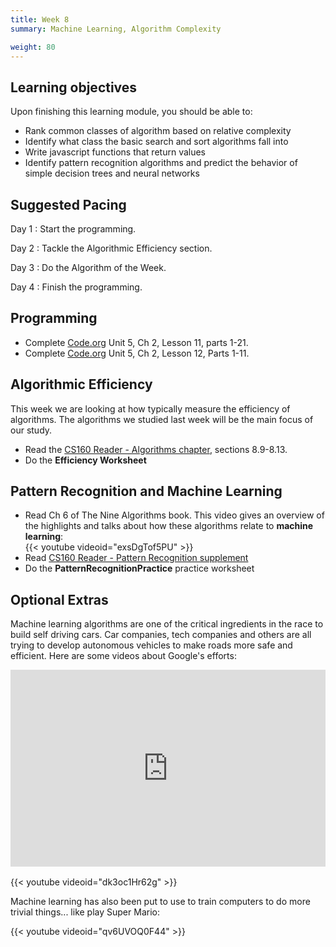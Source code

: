```yaml
---
title: Week 8
summary: Machine Learning, Algorithm Complexity

weight: 80
---
```


## Learning objectives

Upon finishing this learning module, you should be able to:

* Rank common classes of algorithm based on relative complexity
* Identify what class the basic search and sort algorithms fall into
* Write javascript functions that return values
* Identify pattern recognition algorithms and predict the behavior of simple decision trees and
neural networks

## Suggested Pacing

Day 1
: Start the programming.

Day 2
: Tackle the Algorithmic Efficiency section.

Day 3
: Do the Algorithm of the Week.

Day 4
: Finish the programming.

## Programming

* Complete [Code.org](https://studio.code.org/home) Unit 5, Ch 2, Lesson 11, parts 1-21.
* Complete [Code.org](https://studio.code.org/home) Unit 5, Ch 2, Lesson 12, Parts 1-11.

## Algorithmic Efficiency

This week we are looking at how typically measure the efficiency of algorithms. The
algorithms we studied last week will be the main focus of our study.

* Read the [CS160 Reader - Algorithms chapter](http://computerscience.chemeketa.edu/cs160Reader/Algorithms/index.html),
sections 8.9-8.13.
* Do the **Efficiency Worksheet**

## Pattern Recognition and Machine Learning

* Read Ch 6 of The Nine Algorithms book. This video gives an overview of the highlights
and talks about how these algorithms relate to **machine learning**:  
    {{< youtube videoid="exsDgTof5PU" >}}
* Read [CS160 Reader - Pattern Recognition supplement](http://computerscience.chemeketa.edu/cs160Reader/NineAlgorithms/PatternRecognition2.html)
* Do the **PatternRecognitionPractice** practice worksheet

## Optional Extras

Machine learning algorithms are one of the critical ingredients in the race to build self driving
cars. Car companies, tech companies and others are all trying to develop autonomous vehicles to
make roads more safe and efficient. Here are some videos about Google's efforts:

<iframe src="https://embed.ted.com/talks/sebastian_thrun_google_s_driverless_car" width="560" height="315" frameborder="0" scrolling="no" webkitAllowFullScreen mozallowfullscreen allowFullScreen style="max-width: 100%; margin: 0 auto; margin-bottom: 1rem; display: block;"></iframe>

{{< youtube videoid="dk3oc1Hr62g" >}}

Machine learning has also been put to use to train computers to do more trivial things... like
play Super Mario:

{{< youtube videoid="qv6UVOQ0F44" >}}
